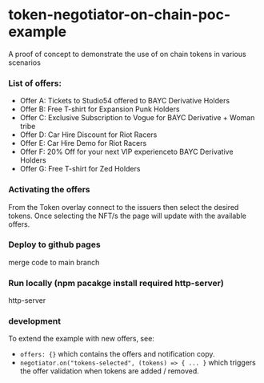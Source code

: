 # token-negotiator-on-chain-poc-example
A proof of concept to demonstrate the use of on chain tokens in various scenarios

### List of offers:

- Offer A: Tickets to Studio54 offered to BAYC Derivative Holders
- Offer B: Free T-shirt for Expansion Punk Holders
- Offer C: Exclusive Subscription to Vogue for BAYC Derivative + Woman tribe
- Offer D: Car Hire Discount for Riot Racers
- Offer E: Car Hire Demo for Riot Racers
- Offer F: 20% Off for your next VIP experienceto BAYC Derivative Holders
- Offer G: Free T-shirt for Zed Holders

### Activating the offers

From the Token overlay connect to the issuers then select the desired tokens. Once selecting the NFT/s the page will update with the available offers.

### Deploy to github pages

merge code to main branch

### Run locally (npm pacakge install required http-server) 

http-server 

### development

To extend the example with new offers, see:

- `offers: {}` which contains the offers and notification copy. 
- `negotiator.on("tokens-selected", (tokens) => { ... }` which triggers the offer validation when tokens are added / removed.







